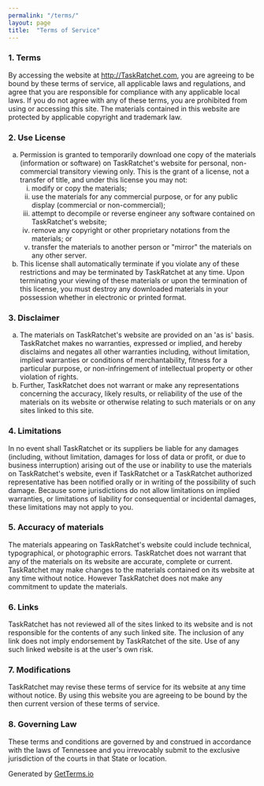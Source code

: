 ```yaml
---
permalink: "/terms/"
layout: page
title:  "Terms of Service"
---
```


<h3>1. Terms</h3>
<p>By accessing the website at <a href="http://TaskRatchet.com">http://TaskRatchet.com</a>, you are agreeing to be bound by these terms of service, all applicable laws and regulations, and agree that you are responsible for compliance with any applicable local laws. If you do not agree with any of these terms, you are prohibited from using or accessing this site. The materials contained in this website are protected by applicable copyright and trademark law.</p>
<h3>2. Use License</h3>
<ol type="a">
    <li>Permission is granted to temporarily download one copy of the materials (information or software) on TaskRatchet's website for personal, non-commercial transitory viewing only. This is the grant of a license, not a transfer of title, and under this license you may not:
        <ol type="i">
            <li>modify or copy the materials;</li>
            <li>use the materials for any commercial purpose, or for any public display (commercial or non-commercial);</li>
            <li>attempt to decompile or reverse engineer any software contained on TaskRatchet's website;</li>
            <li>remove any copyright or other proprietary notations from the materials; or</li>
            <li>transfer the materials to another person or "mirror" the materials on any other server.</li>
        </ol>
    </li>
    <li>This license shall automatically terminate if you violate any of these restrictions and may be terminated by TaskRatchet at any time. Upon terminating your viewing of these materials or upon the termination of this license, you must destroy any downloaded materials in your possession whether in electronic or printed format.</li>
</ol>
<h3>3. Disclaimer</h3>
<ol type="a">
    <li>The materials on TaskRatchet's website are provided on an 'as is' basis. TaskRatchet makes no warranties, expressed or implied, and hereby disclaims and negates all other warranties including, without limitation, implied warranties or conditions of merchantability, fitness for a particular purpose, or non-infringement of intellectual property or other violation of rights.</li>
    <li>Further, TaskRatchet does not warrant or make any representations concerning the accuracy, likely results, or reliability of the use of the materials on its website or otherwise relating to such materials or on any sites linked to this site.</li>
</ol>
<h3>4. Limitations</h3>
<p>In no event shall TaskRatchet or its suppliers be liable for any damages (including, without limitation, damages for loss of data or profit, or due to business interruption) arising out of the use or inability to use the materials on TaskRatchet's website, even if TaskRatchet or a TaskRatchet authorized representative has been notified orally or in writing of the possibility of such damage. Because some jurisdictions do not allow limitations on implied warranties, or limitations of liability for consequential or incidental damages, these limitations may not apply to you.</p>
<h3>5. Accuracy of materials</h3>
<p>The materials appearing on TaskRatchet's website could include technical, typographical, or photographic errors. TaskRatchet does not warrant that any of the materials on its website are accurate, complete or current. TaskRatchet may make changes to the materials contained on its website at any time without notice. However TaskRatchet does not make any commitment to update the materials.</p>
<h3>6. Links</h3>
<p>TaskRatchet has not reviewed all of the sites linked to its website and is not responsible for the contents of any such linked site. The inclusion of any link does not imply endorsement by TaskRatchet of the site. Use of any such linked website is at the user's own risk.</p>
<h3>7. Modifications</h3>
<p>TaskRatchet may revise these terms of service for its website at any time without notice. By using this website you are agreeing to be bound by the then current version of these terms of service.</p>
<h3>8. Governing Law</h3>
<p>These terms and conditions are governed by and construed in accordance with the laws of Tennessee and you irrevocably submit to the exclusive jurisdiction of the courts in that State or location.</p>
<p>Generated by <a title="Terms of Service Template Generator" href="https://getterms.io/">GetTerms.io</a></p>
